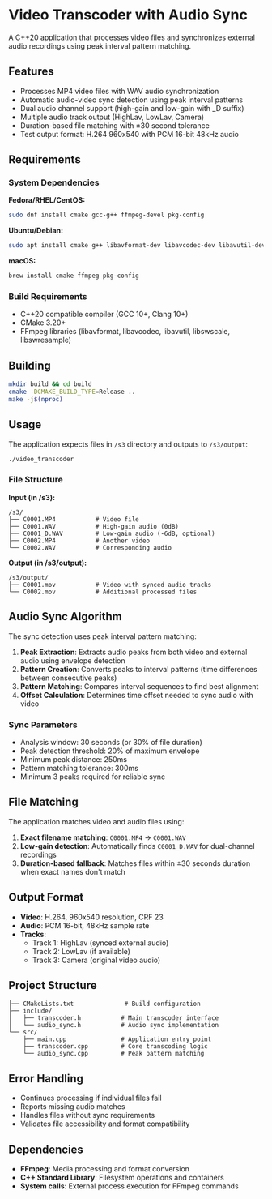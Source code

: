 # Video Transcoder with Audio Sync

A C++20 application that processes video files and synchronizes external audio recordings using peak interval pattern matching.

## Features

- Processes MP4 video files with WAV audio synchronization
- Automatic audio-video sync detection using peak interval patterns
- Dual audio channel support (high-gain and low-gain with _D suffix)
- Multiple audio track output (HighLav, LowLav, Camera)
- Duration-based file matching with ±30 second tolerance
- Test output format: H.264 960x540 with PCM 16-bit 48kHz audio

## Requirements

### System Dependencies

**Fedora/RHEL/CentOS:**
```bash
sudo dnf install cmake gcc-g++ ffmpeg-devel pkg-config
```

**Ubuntu/Debian:**
```bash
sudo apt install cmake g++ libavformat-dev libavcodec-dev libavutil-dev libswscale-dev libswresample-dev pkg-config
```

**macOS:**
```bash
brew install cmake ffmpeg pkg-config
```

### Build Requirements
- C++20 compatible compiler (GCC 10+, Clang 10+)
- CMake 3.20+
- FFmpeg libraries (libavformat, libavcodec, libavutil, libswscale, libswresample)

## Building

```bash
mkdir build && cd build
cmake -DCMAKE_BUILD_TYPE=Release ..
make -j$(nproc)
```

## Usage

The application expects files in `/s3` directory and outputs to `/s3/output`:

```bash
./video_transcoder
```

### File Structure

**Input (in /s3):**
```
/s3/
├── C0001.MP4           # Video file
├── C0001.WAV           # High-gain audio (0dB)
├── C0001_D.WAV         # Low-gain audio (-6dB, optional)
├── C0002.MP4           # Another video
└── C0002.WAV           # Corresponding audio
```

**Output (in /s3/output):**
```
/s3/output/
├── C0001.mov           # Video with synced audio tracks
└── C0002.mov           # Additional processed files
```

## Audio Sync Algorithm

The sync detection uses peak interval pattern matching:

1. **Peak Extraction**: Extracts audio peaks from both video and external audio using envelope detection
2. **Pattern Creation**: Converts peaks to interval patterns (time differences between consecutive peaks)
3. **Pattern Matching**: Compares interval sequences to find best alignment
4. **Offset Calculation**: Determines time offset needed to sync audio with video

### Sync Parameters
- Analysis window: 30 seconds (or 30% of file duration)
- Peak detection threshold: 20% of maximum envelope
- Minimum peak distance: 250ms
- Pattern matching tolerance: 300ms
- Minimum 3 peaks required for reliable sync

## File Matching

The application matches video and audio files using:

1. **Exact filename matching**: `C0001.MP4` → `C0001.WAV`
2. **Low-gain detection**: Automatically finds `C0001_D.WAV` for dual-channel recordings
3. **Duration-based fallback**: Matches files within ±30 seconds duration when exact names don't match

## Output Format

- **Video**: H.264, 960x540 resolution, CRF 23
- **Audio**: PCM 16-bit, 48kHz sample rate
- **Tracks**: 
  - Track 1: HighLav (synced external audio)
  - Track 2: LowLav (if available)
  - Track 3: Camera (original video audio)

## Project Structure

```
├── CMakeLists.txt              # Build configuration
├── include/
│   ├── transcoder.h           # Main transcoder interface
│   └── audio_sync.h           # Audio sync implementation
└── src/
    ├── main.cpp               # Application entry point
    ├── transcoder.cpp         # Core transcoding logic
    └── audio_sync.cpp         # Peak pattern matching
```

## Error Handling

- Continues processing if individual files fail
- Reports missing audio matches
- Handles files without sync requirements
- Validates file accessibility and format compatibility

## Dependencies

- **FFmpeg**: Media processing and format conversion
- **C++ Standard Library**: Filesystem operations and containers
- **System calls**: External process execution for FFmpeg commands